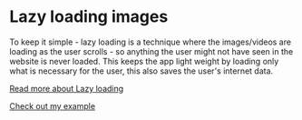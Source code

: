 # Lazy loading images
To keep it simple - lazy loading is a technique where the images/videos are loading as the user scrolls - so anything the user might not have seen in the website is never loaded. This keeps the app light weight by loading only what is necessary for the user, this also saves the user's internet data.

[Read more about Lazy loading](https://developers.google.com/web/fundamentals/performance/lazy-loading-guidance/images-and-video/)

[Check out my example]()

